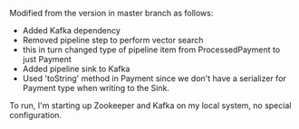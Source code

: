 
Modified from the version in master branch as follows:

- Added Kafka dependency
- Removed pipeline step to perform vector search
-   this in turn changed type of pipeline item from ProcessedPayment to just Payment
- Added pipeline sink to Kafka
- Used 'toString' method in Payment since we don't have a serializer for Payment type when writing to the Sink. 

To run, I'm starting up Zookeeper and Kafka on my local system, no special configuration.



